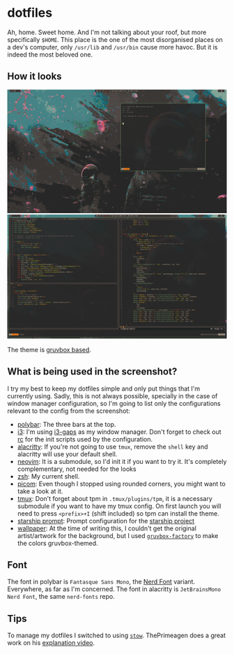 # dotfiles

Ah, home. Sweet home. And I'm not talking about your roof, but more specifically `$HOME`. This place is the one of the most disorganised places on a dev's
computer, only `/usr/lib` and `/usr/bin` cause more havoc. But it is indeed the most beloved one.

## How it looks

![screenshot](./screenshots/gruvbox.png)
![screenshot-working](./screenshots/gruvbox-work.png)

The theme is [gruvbox based](https://github.com/morhetz/gruvbox).


## What is being used in the screenshot?

I try my best to keep my dotfiles simple and only put things that I'm currently using. Sadly, this is not always possible, specially in the case of window manager configuration,
so I'm going to list only the configurations relevant to the config from the screenshot:
  - [polybar](./polybar): The three bars at the top.
  - [i3](./i3): I'm using [i3-gaps](https://github.com/Airblader/i3) as my window manager. Don't forget to check out [rc](./rc) for the init scripts used by the configuration.
  - [alacritty](./alacritty): If you're not going to use `tmux`, remove the `shell` key and alacritty will use your default shell.
  - [neovim](./nvim): It is a submodule, so I'd init it if you want to try it. It's completely complementary, not needed for the looks
  - [zsh](./zsh): My current shell.
  - [picom](./picom): Even though I stopped using rounded corners, you might want to take a look at it.
  - [tmux](./tmux): Don't forget about tpm in `.tmux/plugins/tpm`, it is a necessary submodule if you want to have my tmux config. On first launch you will need to press `<prefix>+I` (shift included) so tpm can install the theme.
  - [starship prompt](./starship): Prompt configuration for the [starship project](https://starship.rs/)
  - [wallpaper](./wallpapers/.local/share/wallpapers/gruvbox_astronaut2.jpg): At the time of writing this, I couldn't get the original artist/artwork for the background, but I used [`gruvbox-factory`](https://github.com/paulopacitti/gruvbox-factory) to make the colors gruvbox-themed.

## Font

The font in polybar is `Fantasque Sans Mono`, the [Nerd Font](https://github.com/ryanoasis/nerd-fonts/tree/master/patched-fonts/FantasqueSansMono) variant. Everywhere, as far as I'm concerned.
The font in alacritty is `JetBrainsMono Nerd Font`, the same `nerd-fonts` repo.

## Tips 

To manage my dotfiles I switched to using [`stow`](https://www.gnu.org/software/stow/). ThePrimeagen does a great work on his [explanation video](https://www.youtube.com/watch?v=tkUllCAGs3c).
